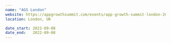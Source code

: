 ```yaml
---
name: "AGS London"
website: https://appgrowthsummit.com/events/app-growth-summit-london-2022/
location: London, UK

date_start: 2022-09-08
date_end:   2022-09-08
---
```

